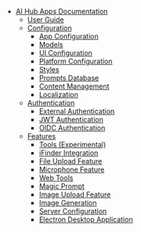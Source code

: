- [AI Hub Apps Documentation](README.md)
  - [User Guide](user-guide.md)
  - [Configuration]()
    - [App Configuration](apps.md)
    - [Models](models.md)
    - [UI Configuration](ui.md)
    - [Platform Configuration](platform.md)
    - [Styles](styles.md)
    - [Prompts Database](prompts.md)
    - [Content Management](content-management.md)
    - [Localization](localization.md)
  - [Authentication]()
    - [External Authentication](external-authentication.md)
    - [JWT Authentication](jwt-authentication.md)
    - [OIDC Authentication](oidc-authentication.md)
  - [Features]()
    - [Tools (Experimental)](tools.md)
    - [iFinder Integration](iFinder-Integration.md)
    - [File Upload Feature](file-upload-feature.md)
    - [Microphone Feature](microphone-feature.md)
    - [Web Tools](web-tools.md)
    - [Magic Prompt](magic-prompt-feature.md)
    - [Image Upload Feature](image-upload-feature.md)
    - [Image Generation](image-generation-feature.md)
    - [Server Configuration](server-config.md)
    - [Electron Desktop Application](electron-app.md)

